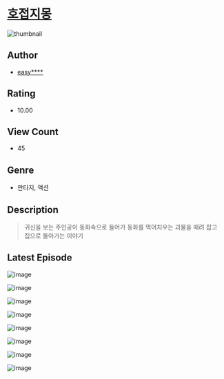 # [호접지몽](https://comic.naver.com/bestChallenge/list?titleId=811015)
![thumbnail](https://image-comic.pstatic.net/user_contents_data/challenge_comic/2023/05/25/upload_3702858539868436535_480x623.jpeg)

## Author
- [easy****](https://comic.naver.com/artistTitle?id=367157)

## Rating
- 10.00

## View Count
- 45

## Genre
- 판타지, 액션

## Description
> 귀신을 보는 주인공이 동화속으로 들어가 동화를 먹어치우는 괴물을 때려 잡고 집으로 돌아가는 이야기


## Latest Episode
![image](https://image-comic.pstatic.net/user_contents_data/challenge_comic/2023/05/25/367157/upload_3846413161731600694.jpeg)

![image](https://image-comic.pstatic.net/user_contents_data/challenge_comic/2023/05/25/367157/upload_7004331296754642996.jpeg)

![image](https://image-comic.pstatic.net/user_contents_data/challenge_comic/2023/05/25/367157/upload_4049692869436728120.jpeg)

![image](https://image-comic.pstatic.net/user_contents_data/challenge_comic/2023/05/25/367157/upload_3761685671935619635.jpeg)

![image](https://image-comic.pstatic.net/user_contents_data/challenge_comic/2023/05/25/367157/upload_7005737560083607600.jpeg)

![image](https://image-comic.pstatic.net/user_contents_data/challenge_comic/2023/05/25/367157/upload_7016945985170662499.jpeg)

![image](https://image-comic.pstatic.net/user_contents_data/challenge_comic/2023/05/25/367157/upload_7075264305984266802.jpeg)

![image](https://image-comic.pstatic.net/user_contents_data/challenge_comic/2023/05/25/367157/upload_3906649894162621025.jpeg)
